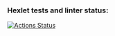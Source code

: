 ### Hexlet tests and linter status:
[![Actions Status](https://github.com/gorelikova1993/java-project-72/actions/workflows/hexlet-check.yml/badge.svg)](https://github.com/gorelikova1993/java-project-72/actions)